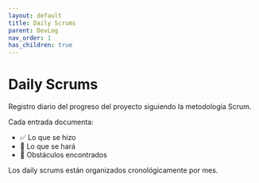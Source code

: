 ```yaml
---
layout: default
title: Daily Scrums
parent: DevLog
nav_order: 1
has_children: true
---
```


# Daily Scrums

Registro diario del progreso del proyecto siguiendo la metodología Scrum.

Cada entrada documenta:
- ✅ Lo que se hizo
- 🎯 Lo que se hará
- 🚧 Obstáculos encontrados

Los daily scrums están organizados cronológicamente por mes.
